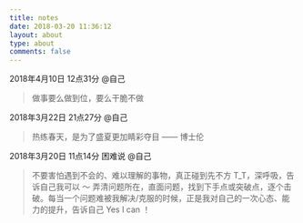 ```yaml
---
title: notes
date: 2018-03-20 11:36:12
layout: about
type: about
comments: false
---
```


2018年4月10日 12点31分 @自己

> 做事要么做到位，要么干脆不做 ​​​​

2018年3月22日 21点27分 @自己

> 热练春天，是为了盛夏更加睛彩夺目 —— 博士伦 

2018年3月20日 11点14分 困难说 @自己

> 不要害怕遇到不会的、难以理解的事物，真正碰到先不方 T_T，深呼吸，告诉自己我可以 ～ 弄清问题所在，直面问题，找到下手点或突破点，逐个击破。每当一个问题难被我解决/克服的时候，正是我对自己的一次心态、能力的提升，告诉自己 Yes I can ！

